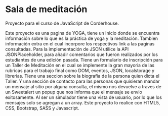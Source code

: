 # Sala de meditación
Proyecto para el curso de JavaScript de Corderhouse.

Este proyecto es una pagina de YOGA, tiene un Inicio donde se encuentra información sobre lo que es la práctica de yoga y la meditación. Tambien información extra en el cual incorpore los respectivos link a las paginas consultadas.
Para la implementación de JSON utilice la API JSONPlaceholder, para añadir comentarios que fueron realizados por los estudiantes de una edición pasada.
Tiene un formulario de inscripción para un Taller de Meditación en el cual se implemente la gran mayoria de las rubricas para el trabajo final como DOM, eventos, JSON, localstorage y librerias.
Tiene una seccion sobre la biografia de la persona quien dicta el Taller.
Y una sección de contacto para las personas que quisieran mandar un mensaje al sitio por alguna consulta, el mismo nos devuelve a traves de un Sweetalert un popup que nos informa que el mensaje se envio exitosamente. Al ser un simulador tiene una vista de usuario, por lo que los mensajes solo se agregan a un array.
Este proyecto lo realice con HTML5, CSS, Bootstrap, SASS y Javascript.
